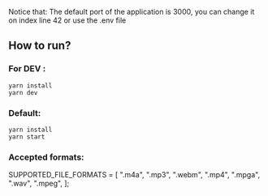 Notice that: The default port of the application is 3000, you can change it on index line 42 or use the .env file

## How to run? 

### For DEV : 
```
yarn install
yarn dev
```

### Default: 
```
yarn install
yarn start
```

### Accepted formats: 
SUPPORTED_FILE_FORMATS = [
  ".m4a",
  ".mp3",
  ".webm",
  ".mp4",
  ".mpga",
  ".wav",
  ".mpeg",
];
